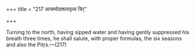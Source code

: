 +++
title = "217 आचम्योदक्परावृत्य त्रिर्"

+++

Turning to the north, having sipped water and having gently suppressed his breath three times, he shall salute, with proper formulas, the six seasons and also the Pitṛs.—(217)